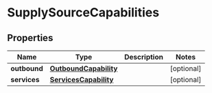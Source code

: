 # SupplySourceCapabilities

## Properties
Name | Type | Description | Notes
------------ | ------------- | ------------- | -------------
**outbound** | [**OutboundCapability**](OutboundCapability.md) |  |  [optional]
**services** | [**ServicesCapability**](ServicesCapability.md) |  |  [optional]
